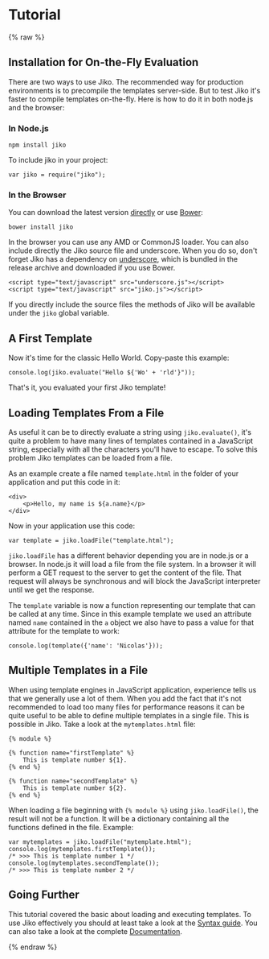 Tutorial
========

{% raw  %}

Installation for On-the-Fly Evaluation
--------------------------------------

There are two ways to use Jiko. The recommended way for production environments is to precompile the templates
server-side. But to test Jiko it's faster to compile templates on-the-fly. Here is how to do it in both node.js and
the browser:

### In Node.js

    npm install jiko

To include jiko in your project:

    var jiko = require("jiko");

### In the Browser

You can download the latest version [directly](https://unpkg.com/jiko/) or use [Bower](http://bower.io/):

    bower install jiko

In the browser you can use any AMD or CommonJS loader. You can also include directly the Jiko source file and
underscore. When you do so, don't forget Jiko has a dependency on [underscore](http://underscorejs.org/), which is
bundled in the release archive and downloaded if you use Bower.

    <script type="text/javascript" src="underscore.js"></script>
    <script type="text/javascript" src="jiko.js"></script>

If you directly include the source files the methods of Jiko will be available under the `jiko` global variable.

A First Template
----------------

Now it's time for the classic Hello World. Copy-paste this example:

    console.log(jiko.evaluate("Hello ${'Wo' + 'rld'}"));

That's it, you evaluated your first Jiko template!

Loading Templates From a File
-----------------------------

As useful it can be to directly evaluate a string using `jiko.evaluate()`, it's quite a problem to have many lines
of templates contained in a JavaScript string, especially with all the characters you'll have to escape. To solve this
problem Jiko templates can be loaded from a file.

As an example create a file named `template.html` in the folder of your application and put this code in it:

    <div>
        <p>Hello, my name is ${a.name}</p>
    </div>

Now in your application use this code:

    var template = jiko.loadFile("template.html");

`jiko.loadFile` has a different behavior depending you are in node.js or a browser. In node.js it will load a file
from the file system. In a browser it will perform a GET request to the server to get the content of the file. That
request will always be synchronous and will block the JavaScript interpreter until we get the response.

The `template` variable is now a function representing our template that can be called at any time. Since in this
example template we used an attribute named `name` contained in the `a` object we also have to pass a value for that
attribute for the template to work:

    console.log(template({'name': 'Nicolas'}));

Multiple Templates in a File
----------------------------

When using template engines in JavaScript application, experience tells us that we generally use a lot of them. When
you add the fact that it's not recommended to load too many files for performance reasons it can be quite useful to
be able to define multiple templates in a single file. This is possible in Jiko. Take a look at the `mytemplates.html`
file:

    {% module %}

    {% function name="firstTemplate" %}
        This is template number ${1}.
    {% end %}

    {% function name="secondTemplate" %}
        This is template number ${2}.
    {% end %}

When loading a file beginning with `{% module %}` using `jiko.loadFile()`, the result will not be a function. It will
be a dictionary containing all the functions defined in the file. Example:

    var mytemplates = jiko.loadFile("mytemplate.html");
    console.log(mytemplates.firstTemplate());
    /* >>> This is template number 1 */
    console.log(mytemplates.secondTemplate());
    /* >>> This is template number 2 */

Going Further
-------------

This tutorial covered the basic about loading and executing templates. To use Jiko effectively you should at least
take a look at the [Syntax guide](./syntax.md). You can also take a look at the complete
[Documentation](./docs.md).

{% endraw %}
